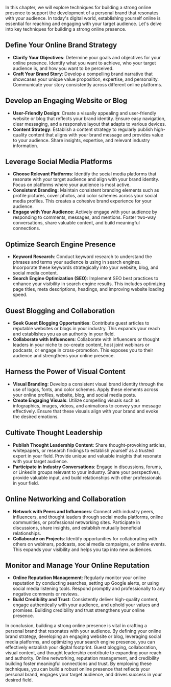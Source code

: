 
In this chapter, we will explore techniques for building a strong online presence to support the development of a personal brand that resonates with your audience. In today's digital world, establishing yourself online is essential for reaching and engaging with your target audience. Let's delve into key techniques for building a strong online presence.

Define Your Online Brand Strategy
---------------------------------

* **Clarify Your Objectives**: Determine your goals and objectives for your online presence. Identify what you want to achieve, who your target audience is, and how you want to be perceived.
* **Craft Your Brand Story**: Develop a compelling brand narrative that showcases your unique value proposition, expertise, and personality. Communicate your story consistently across different online platforms.

Develop an Engaging Website or Blog
-----------------------------------

* **User-Friendly Design**: Create a visually appealing and user-friendly website or blog that reflects your brand identity. Ensure easy navigation, clear messaging, and a responsive layout that adapts to various devices.
* **Content Strategy**: Establish a content strategy to regularly publish high-quality content that aligns with your brand message and provides value to your audience. Share insights, expertise, and relevant industry information.

Leverage Social Media Platforms
-------------------------------

* **Choose Relevant Platforms**: Identify the social media platforms that resonate with your target audience and align with your brand identity. Focus on platforms where your audience is most active.
* **Consistent Branding**: Maintain consistent branding elements such as profile pictures, cover photos, and color schemes across your social media profiles. This creates a cohesive brand experience for your audience.
* **Engage with Your Audience**: Actively engage with your audience by responding to comments, messages, and mentions. Foster two-way conversations, share valuable content, and build meaningful connections.

Optimize Search Engine Presence
-------------------------------

* **Keyword Research**: Conduct keyword research to understand the phrases and terms your audience is using in search engines. Incorporate these keywords strategically into your website, blog, and social media content.
* **Search Engine Optimization (SEO)**: Implement SEO best practices to enhance your visibility in search engine results. This includes optimizing page titles, meta descriptions, headings, and improving website loading speed.

Guest Blogging and Collaboration
--------------------------------

* **Seek Guest Blogging Opportunities**: Contribute guest articles to reputable websites or blogs in your industry. This expands your reach and establishes you as an authority in your field.
* **Collaborate with Influencers**: Collaborate with influencers or thought leaders in your niche to co-create content, host joint webinars or podcasts, or engage in cross-promotion. This exposes you to their audience and strengthens your online presence.

Harness the Power of Visual Content
-----------------------------------

* **Visual Branding**: Develop a consistent visual brand identity through the use of logos, fonts, and color schemes. Apply these elements across your online profiles, website, blog, and social media posts.
* **Create Engaging Visuals**: Utilize compelling visuals such as infographics, images, videos, and animations to convey your message effectively. Ensure that these visuals align with your brand and evoke the desired emotions.

Cultivate Thought Leadership
----------------------------

* **Publish Thought Leadership Content**: Share thought-provoking articles, whitepapers, or research findings to establish yourself as a trusted expert in your field. Provide unique and valuable insights that resonate with your target audience.
* **Participate in Industry Conversations**: Engage in discussions, forums, or LinkedIn groups relevant to your industry. Share your perspectives, provide valuable input, and build relationships with other professionals in your field.

Online Networking and Collaboration
-----------------------------------

* **Network with Peers and Influencers**: Connect with industry peers, influencers, and thought leaders through social media platforms, online communities, or professional networking sites. Participate in discussions, share insights, and establish mutually beneficial relationships.
* **Collaborate on Projects**: Identify opportunities for collaborating with others on webinars, podcasts, social media campaigns, or online events. This expands your visibility and helps you tap into new audiences.

Monitor and Manage Your Online Reputation
-----------------------------------------

* **Online Reputation Management**: Regularly monitor your online reputation by conducting searches, setting up Google alerts, or using social media listening tools. Respond promptly and professionally to any negative comments or reviews.
* **Build Credibility and Trust**: Consistently deliver high-quality content, engage authentically with your audience, and uphold your values and promises. Building credibility and trust strengthens your online presence.

In conclusion, building a strong online presence is vital in crafting a personal brand that resonates with your audience. By defining your online brand strategy, developing an engaging website or blog, leveraging social media platforms, and optimizing your search engine presence, you can effectively establish your digital footprint. Guest blogging, collaboration, visual content, and thought leadership contribute to expanding your reach and authority. Online networking, reputation management, and credibility building foster meaningful connections and trust. By employing these techniques, you can build a robust online presence that reflects your personal brand, engages your target audience, and drives success in your desired field.
